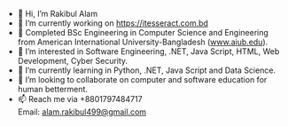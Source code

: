 - 👋 Hi, I’m Rakibul Alam
- 🔭 I’m currently working on https://itesseract.com.bd
- 🏢 Completed BSc Engineering in Computer Science and Engineering from American International University-Bangladesh (www.aiub.edu).
- 👀 I’m interested in Software Engineering, .NET, Java Script, HTML, Web Development, Cyber Security.
- 🌱 I’m currently learning in Python, .NET, Java Script and Data Science.
- 💞️ I’m looking to collaborate on computer and software education for human betterment.
- 📫 Reach me via +8801797484717<br>Email: alam.rakibul499@gmail.com

<!---
Rakibul-Alam4/Rakibul-Alam4 is a ✨ special ✨ repository because its `README.md` (this file) appears on your GitHub profile.
You can click the Preview link to take a look at your changes.
--->
